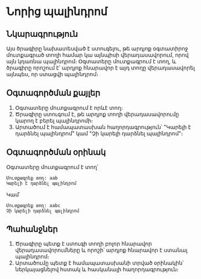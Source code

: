 # Նորից պալինդրոմ

## Նկարագրություն

Այս ծրագիրը նախատեսված է ստուգելու, թե արդյոք օգտատիրոջ մուտքագրած տողի համար կա այնպիսի վերադասավորում, որով այն կդառնա պալինդրոմ։ Օգտատերը մուտքագրում է տող, և ծրագիրը որոշում է՝ արդյոք հնարավոր է այդ տողը վերադասավորել այնպես, որ ստացվի պալինդրոմ։

## Օգտագործման քայլեր

1. Օգտատերը մուտքագրում է որևէ տող։
2. Ծրագիրը ստուգում է, թե արդյոք տողի վերադասավորումը կարող է բերել պալինդրոմի։
3. Արտածում է համապատասխան հաղորդագրություն՝ "Կարելի է դարձնել պալինդրոմ" կամ "Չի կարելի դարձնել պալինդրոմ"։

## Օգտագործման օրինակ

Օգտատերը մուտքագրում է տող՝

```
Մուտքագրեք տող: aab
Կարելի է դարձնել պալինդրոմ
```

Կամ՝

```
Մուտքագրեք տող: aabc
Չի կարելի դարձնել պալինդրոմ
```

## Պահանջներ

1. Ծրագիրը պետք է ստուգի տողի բոլոր հնարավոր վերադասավորումները և որոշի՝ արդյոք հնարավոր է ստանալ պալինդրոմ։
2. Արտածումը պետք է համապատասխանի տրված օրինակին՝ ներկայացնելով հստակ և հասկանալի հաղորդագրություն։
